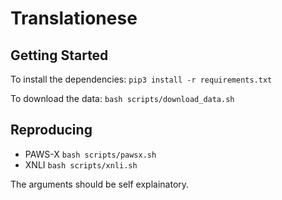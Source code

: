 # Translationese

## Getting Started
To install the dependencies: `pip3 install -r requirements.txt`

To download the data: `bash scripts/download_data.sh`

## Reproducing
- PAWS-X `bash scripts/pawsx.sh`
- XNLI `bash scripts/xnli.sh`

The arguments should be self explainatory.
